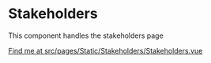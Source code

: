 # Stakeholders

This component handles the stakeholders page

[Find me at src/pages/Static/Stakeholders/Stakeholders.vue](https://github.com/FAIRsharing/fairsharing.github.io/tree/codeQuality/src/pages/Static/Stakeholders/Stakeholders.vue)